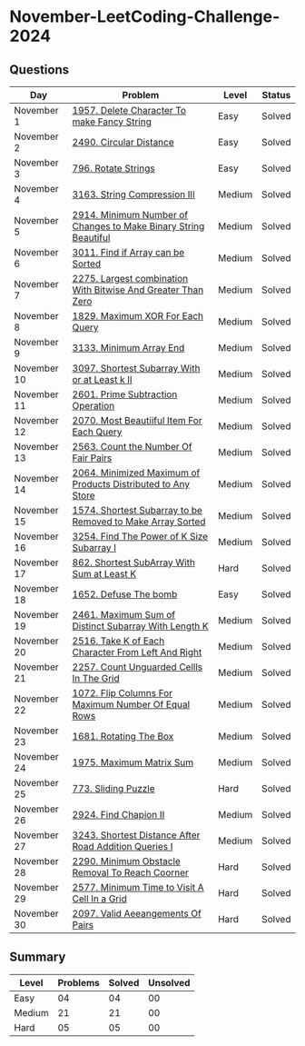 # November-LeetCoding-Challenge-2024

## Questions
| Day | Problem | Level | Status |
| --- | --- | --- | --- |
| November 1 | [1957. Delete Character To make Fancy String](https://leetcode.com/problems/delete-characters-to-make-fancy-string/) | Easy | Solved |
| November 2 | [2490. Circular Distance](https://leetcode.com/problems/circular-sentence/) | Easy | Solved |
| November 3 | [796. Rotate Strings](https://leetcode.com/problems/rotate-string/) | Easy | Solved |
| November 4 | [3163. String Compression III](https://leetcode.com/problems/string-compression-iii/description/) | Medium | Solved |
| November 5 | [2914. Minimum Number of Changes to Make Binary String Beautiful](https://leetcode.com/problems/minimum-number-of-changes-to-make-binary-string-beautiful/description/) | Medium | Solved |
| November 6 | [3011. Find if Array can be Sorted](https://leetcode.com/problems/find-if-array-can-be-sorted/) | Medium | Solved |
| November 7 | [2275. Largest combination With Bitwise And Greater Than Zero](https://leetcode.com/problems/largest-combination-with-bitwise-and-greater-than-zero/description/) | Medium | Solved |
| November 8 | [1829. Maximum XOR For Each Query](https://leetcode.com/problems/maximum-xor-for-each-query/) | Medium | Solved |
| November 9 | [3133. Minimum Array End](https://leetcode.com/problems/minimum-array-end/description/) | Medium | Solved |
| November 10 | [3097. Shortest Subarray With or at Least k II](https://leetcode.com/problems/shortest-subarray-with-or-at-least-k-ii/) | Medium | Solved |
| November 11 | [2601. Prime Subtraction Operation](https://leetcode.com/problems/prime-subtraction-operation/) | Medium | Solved |
| November 12 | [2070. Most Beautiiful Item For Each Query](https://leetcode.com/problems/most-beautiful-item-for-each-query/) | Medium | Solved |
| November 13 | [2563. Count the Number Of Fair Pairs](https://leetcode.com/problems/count-the-number-of-fair-pairs/) | Medium | Solved |
| November 14 | [2064. Minimized Maximum of Products Distributed to Any Store](https://leetcode.com/problems/minimized-maximum-of-products-distributed-to-any-store/) | Medium | Solved |
| November 15 | [1574. Shortest Subarray to be Removed to Make Array Sorted](https://leetcode.com/problems/shortest-subarray-to-be-removed-to-make-array-sorted/description/) | Medium | Solved |
| November 16 | [3254. Find The Power of K Size Subarray I](https://leetcode.com/problems/find-the-power-of-k-size-subarrays-i/) | Medium | Solved |
| November 17 | [862. Shortest SubArray With Sum at Least K](https://leetcode.com/problems/shortest-subarray-with-sum-at-least-k/) | Hard | Solved |
| November 18 | [1652. Defuse The bomb](https://leetcode.com/problems/defuse-the-bomb/) | Easy | Solved |
| November 19 | [2461. Maximum Sum of Distinct Subarray With Length K](https://leetcode.com/problems/maximum-sum-of-distinct-subarrays-with-length-k/description/) | Medium | Solved |
| November 20 | [2516. Take K of Each Character From Left And Right](https://leetcode.com/problems/take-k-of-each-character-from-left-and-right/description/) | Medium | Solved |
| November 21 | [2257. Count Unguarded Cellls In The Grid](https://leetcode.com/problems/count-unguarded-cells-in-the-grid/description/) | Medium | Solved |
| November 22 | [1072. Flip Columns For Maximum Number Of Equal Rows](https://leetcode.com/problems/flip-columns-for-maximum-number-of-equal-rows/description/) | Medium | Solved |
| November 23 | [1681. Rotating The Box](https://leetcode.com/problems/rotating-the-box/description/) | Medium | Solved |
| November 24 | [1975. Maximum Matrix Sum](https://leetcode.com/problems/maximum-matrix-sum/) | Medium | Solved |
| November 25 | [773. Sliding Puzzle](https://leetcode.com/problems/sliding-puzzle/) | Hard | Solved |
| November 26 | [2924. Find Chapion II](https://leetcode.com/problems/find-champion-ii/) | Medium | Solved |
| November 27 | [3243. Shortest Distance After Road Addition Queries I](https://leetcode.com/problems/shortest-distance-after-road-addition-queries-i/) | Medium | Solved |
| November 28 | [2290. Minimum Obstacle Removal To Reach Coorner](https://leetcode.com/problems/minimum-obstacle-removal-to-reach-corner/) | Hard | Solved |
| November 29 | [2577. Minimum Time to Visit A Cell In a Grid](https://leetcode.com/problems/minimum-time-to-visit-a-cell-in-a-grid/) | Hard | Solved |
| November 30 | [2097. Valid Aeeangements Of Pairs](https://leetcode.com/problems/valid-arrangement-of-pairs/) | Hard | Solved |




## Summary
| Level  | Problems | Solved | Unsolved |
| ---    | --- | --- | --- |
| Easy   | 04 | 04 | 00 |
| Medium | 21 | 21 | 00 |
| Hard   | 05 | 05 | 00 |
